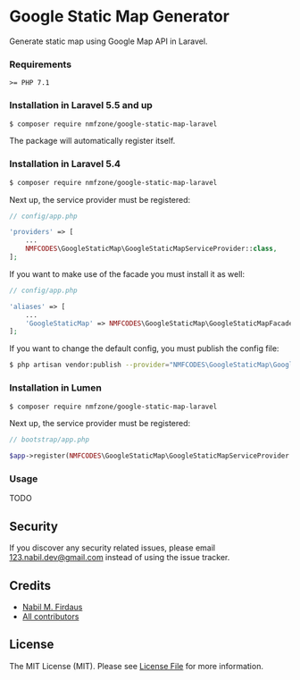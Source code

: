 # Google Static Map Generator

Generate static map using Google Map API in Laravel.

### Requirements

    >= PHP 7.1

### Installation in Laravel 5.5 and up

```bash
$ composer require nmfzone/google-static-map-laravel
```

The package will automatically register itself.

### Installation in Laravel 5.4

```bash
$ composer require nmfzone/google-static-map-laravel
```

Next up, the service provider must be registered:

```php
// config/app.php

'providers' => [
    ...
    NMFCODES\GoogleStaticMap\GoogleStaticMapServiceProvider::class,
];
```

If you want to make use of the facade you must install it as well:

```php
// config/app.php

'aliases' => [
    ...
    'GoogleStaticMap' => NMFCODES\GoogleStaticMap\GoogleStaticMapFacade::class,
];
```

If you want to change the default config, you must publish the config file:

```bash
$ php artisan vendor:publish --provider="NMFCODES\GoogleStaticMap\GoogleStaticMap"
```

### Installation in Lumen

```bash
$ composer require nmfzone/google-static-map-laravel
```

Next up, the service provider must be registered:

```php
// bootstrap/app.php

$app->register(NMFCODES\GoogleStaticMap\GoogleStaticMapServiceProvider::class);
```

### Usage

TODO

## Security

If you discover any security related issues, please email 123.nabil.dev@gmail.com instead of using the issue tracker.

## Credits

- [Nabil M. Firdaus](https://twitter.com/nmfzone)
- [All contributors](../../contributors)

## License

The MIT License (MIT). Please see [License File](LICENSE.md) for more information.
